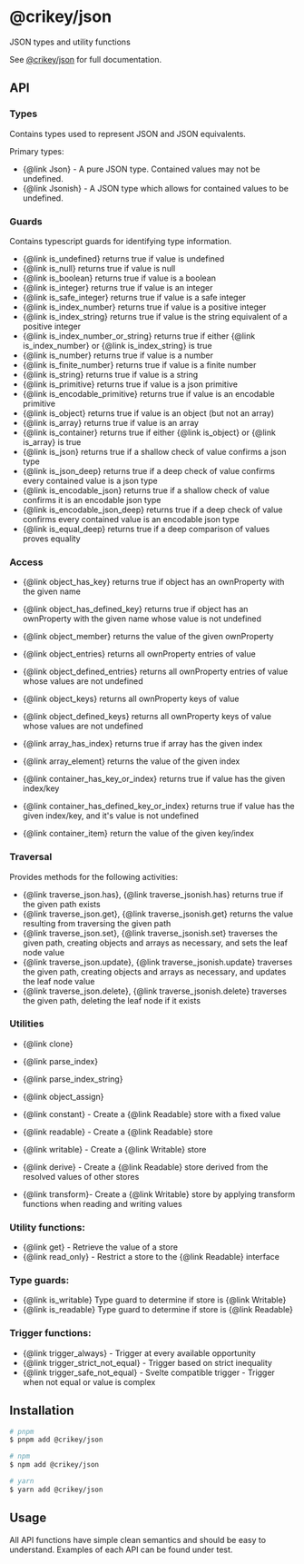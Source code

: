 # @crikey/json

JSON types and utility functions

See [@crikey/json](https://whenderson.github.io/json-mono/modules/_crikey_json.html) for full documentation.

## API

### Types
Contains types used to represent JSON and JSON equivalents.

Primary types:
* {@link Json} - A pure JSON type. Contained values may not be undefined.
* {@link Jsonish} - A JSON type which allows for contained values to be undefined.

### Guards
Contains typescript guards for identifying type information.

* {@link is_undefined} returns true if value is undefined
* {@link is_null} returns true if value is null
* {@link is_boolean} returns true if value is a boolean 
* {@link is_integer} returns true if value is an integer
* {@link is_safe_integer} returns true if value is a safe integer
* {@link is_index_number} returns true if value is a positive integer
* {@link is_index_string} returns true if value is the string equivalent of a positive integer 
* {@link is_index_number_or_string} returns true if either {@link is_index_number} or {@link is_index_string} is true
* {@link is_number} returns true if value is a number
* {@link is_finite_number} returns true if value is a finite number
* {@link is_string} returns true if value is a string
* {@link is_primitive} returns true if value is a json primitive
* {@link is_encodable_primitive} returns true if value is an encodable primitive
* {@link is_object} returns true if value is an object (but not an array)
* {@link is_array} returns true if value is an array
* {@link is_container} returns true if either {@link is_object} or {@link is_array} is true
* {@link is_json} returns true if a shallow check of value confirms a json type 
* {@link is_json_deep} returns true if a deep check of value confirms every contained value is a json type
* {@link is_encodable_json} returns true if a shallow check of value confirms it is an encodable json type
* {@link is_encodable_json_deep} returns true if a deep check of value confirms every contained value is an encodable json type
* {@link is_equal_deep} returns true if a deep comparison of values proves equality

### Access

* {@link object_has_key} returns true if object has an ownProperty with the given name
* {@link object_has_defined_key} returns true if object has an ownProperty with the given name whose value is not undefined 
* {@link object_member} returns the value of the given ownProperty
* {@link object_entries} returns all ownProperty entries of value
* {@link object_defined_entries} returns all ownProperty entries of value whose values are not undefined 
* {@link object_keys} returns all ownProperty keys of value
* {@link object_defined_keys} returns all ownProperty keys of value whose values are not undefined

* {@link array_has_index} returns true if array has the given index 
* {@link array_element} returns the value of the given index

* {@link container_has_key_or_index} returns true if value has the given index/key
* {@link container_has_defined_key_or_index} returns true if value has the given index/key, and it's value is not undefined
* {@link container_item} return the value of the given key/index

### Traversal

Provides methods for the following activities:
* {@link traverse_json.has}, {@link traverse_jsonish.has} returns true if the given path exists
* {@link traverse_json.get}, {@link traverse_jsonish.get} returns the value resulting from traversing the given path
* {@link traverse_json.set}, {@link traverse_jsonish.set} traverses the given path, creating objects and arrays as necessary, and sets the leaf node value
* {@link traverse_json.update}, {@link traverse_jsonish.update} traverses the given path, creating objects and arrays as necessary, and updates the leaf node value
* {@link traverse_json.delete}, {@link traverse_jsonish.delete} traverses the given path, deleting the leaf node if it exists

### Utilities

* {@link clone}

* {@link parse_index}
* {@link parse_index_string}

* {@link object_assign}

* {@link constant} - Create a {@link Readable} store with a fixed value
* {@link readable} - Create a {@link Readable} store
* {@link writable} - Create a {@link Writable} store
* {@link derive}   - Create a {@link Readable} store derived from the resolved values of other stores
* {@link transform}- Create a {@link Writable} store by applying transform functions when reading and writing values

### Utility functions:
* {@link get} - Retrieve the value of a store
* {@link read_only} - Restrict a store to the {@link Readable} interface

### Type guards:
* {@link is_writable} Type guard to determine if store is {@link Writable}
* {@link is_readable} Type guard to determine if store is {@link Readable}

### Trigger functions:
* {@link trigger_always} - Trigger at every available opportunity
* {@link trigger_strict_not_equal} - Trigger based on strict inequality
* {@link trigger_safe_not_equal} - Svelte compatible trigger - Trigger when not equal or value is complex

## Installation

```bash
# pnpm
$ pnpm add @crikey/json

# npm
$ npm add @crikey/json

# yarn
$ yarn add @crikey/json
```

## Usage

All API functions have simple clean semantics and should be easy to understand.
Examples of each API can be found under test.
